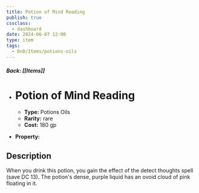 ```yaml
---
title: Potion of Mind Reading
publish: true
cssclass:
  - dashboard
date: 2024-06-07 12:00
type: item
tags:
  - DnD/Items/potions-oils
---
```


##### Back: [[Items]]

- # Potion of Mind Reading

    - **Type:** Potions Oils
    - **Rarity:** rare
    - **Cost:** 180 gp
- **Property:** 



## Description 

When you drink this potion, you gain the effect of the detect thoughts spell (save DC 13). The potion's dense, purple liquid has an ovoid cloud of pink floating in it.
